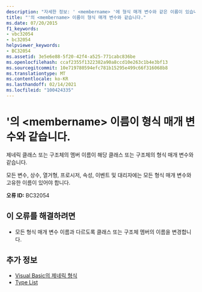 ```yaml
---
description: "자세한 정보: ' <membername> '에 형식 매개 변수와 같은 이름이 있습니다."
title: "'의 <membername> 이름이 형식 매개 변수와 같습니다."
ms.date: 07/20/2015
f1_keywords:
- vbc32054
- bc32054
helpviewer_keywords:
- BC32054
ms.assetid: 3e5e6e88-5f20-42f4-a525-771cabc836be
ms.openlocfilehash: ccaf2355f1322382a90a8ccd10e263c1b4e3bf13
ms.sourcegitcommit: 10e719780594efc781b15295e499c66f316068b8
ms.translationtype: MT
ms.contentlocale: ko-KR
ms.lasthandoff: 02/14/2021
ms.locfileid: "100424335"
---
```

# <a name="membername-has-the-same-name-as-a-type-parameter"></a>'의 \<membername> 이름이 형식 매개 변수와 같습니다.

제네릭 클래스 또는 구조체의 멤버 이름이 해당 클래스 또는 구조체의 형식 매개 변수와 같습니다.  
  
 모든 변수, 상수, 열거형, 프로시저, 속성, 이벤트 및 대리자에는 모든 형식 매개 변수와 고유한 이름이 있어야 합니다.  
  
 **오류 ID:** BC32054  
  
## <a name="to-correct-this-error"></a>이 오류를 해결하려면  
  
- 모든 형식 매개 변수 이름과 다르도록 클래스 또는 구조체 멤버의 이름을 변경합니다.  
  
## <a name="see-also"></a>추가 정보

- [Visual Basic의 제네릭 형식](../programming-guide/language-features/data-types/generic-types.md)
- [Type List](../language-reference/statements/type-list.md)
